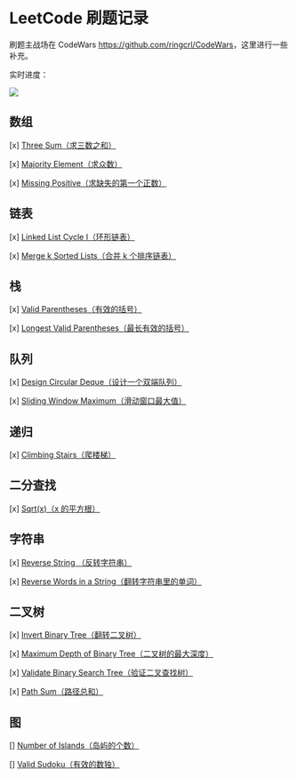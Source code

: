 # LeetCode 刷题记录

刷题主战场在 CodeWars <https://github.com/ringcrl/CodeWars>，这里进行一些补充。

实时进度：

![](https://static.chenng.cn/api/dynamic_image/leetcode)

## 数组

[x] [Three Sum（求三数之和）](Array/ThreeSum.js)

[x] [Majority Element（求众数）](Array/MajorityElement.js)

[x] [Missing Positive（求缺失的第一个正数）](Array/FirstMissingPositive.js)

## 链表

[x] [Linked List Cycle I（环形链表）](LinkedList/HasCycle.js)

[x] [Merge k Sorted Lists（合并 k 个排序链表）](LinkedList/MergeKLists.js)

## 栈

[x] [Valid Parentheses（有效的括号）](Stack/ValidParentheses.js)

[x] [Longest Valid Parentheses（最长有效的括号）](Stack/LongestValidParentheses.js)

## 队列

[x] [Design Circular Deque（设计一个双端队列）](Queue/CircularDeque.js)

[x] [Sliding Window Maximum（滑动窗口最大值）](Queue/SlidingWindowMaximum.js)

## 递归

[x] [Climbing Stairs（爬楼梯）](Recursion/ClimbingStairs.js)

## 二分查找

[x] [Sqrt(x)（x 的平方根）](BinarySearch/Sqrt.js)

## 字符串

[x] [Reverse String （反转字符串）](String/ReverseString.js)

[x] [Reverse Words in a String（翻转字符串里的单词）](String/ReverseWords.js)

## 二叉树

[x] [Invert Binary Tree（翻转二叉树）](BinaryTree/InvertBinaryTree.js)

[x] [Maximum Depth of Binary Tree（二叉树的最大深度）](BinaryTree/MaximumDepth.js)

[x] [Validate Binary Search Tree（验证二叉查找树）](BinaryTree/IsValidBST.js)

[x] [Path Sum（路径总和）](BinaryTree/HasPathSum.js)

## 图

[] [Number of Islands（岛屿的个数）](https://leetcode.com/problems/number-of-islands/description/)

[] [Valid Sudoku（有效的数独）](https://leetcode.com/problems/valid-sudoku/)
